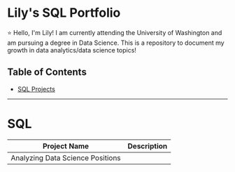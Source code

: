 # Lily's SQL Portfolio
⭐ Hello, I'm Lily! I am currently attending the University of Washington and am pursuing a degree in Data Science. This is a repository to document my growth in data analytics/data science topics! 

## Table of Contents
- [SQL Projects](#sql-projects)

***
# SQL
| Project Name | Description |
| -- | -- |
| Analyzing Data Science Positions |  |
